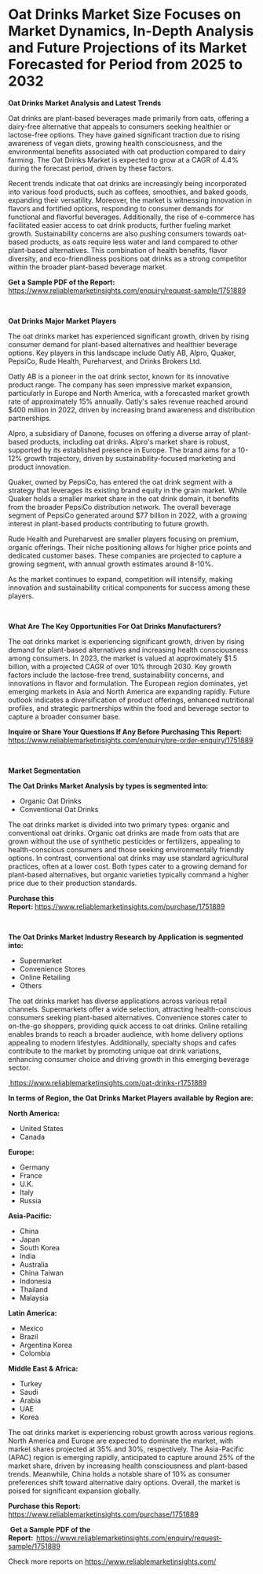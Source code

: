 <p><h1>Oat Drinks Market Size Focuses on Market Dynamics, In-Depth Analysis and Future Projections of its Market Forecasted for Period from 2025 to 2032</h1></p><p><strong>Oat Drinks Market Analysis and Latest Trends</strong></p>
<p><p>Oat drinks are plant-based beverages made primarily from oats, offering a dairy-free alternative that appeals to consumers seeking healthier or lactose-free options. They have gained significant traction due to rising awareness of vegan diets, growing health consciousness, and the environmental benefits associated with oat production compared to dairy farming. The Oat Drinks Market is expected to grow at a CAGR of 4.4% during the forecast period, driven by these factors.</p><p>Recent trends indicate that oat drinks are increasingly being incorporated into various food products, such as coffees, smoothies, and baked goods, expanding their versatility. Moreover, the market is witnessing innovation in flavors and fortified options, responding to consumer demands for functional and flavorful beverages. Additionally, the rise of e-commerce has facilitated easier access to oat drink products, further fueling market growth. Sustainability concerns are also pushing consumers towards oat-based products, as oats require less water and land compared to other plant-based alternatives. This combination of health benefits, flavor diversity, and eco-friendliness positions oat drinks as a strong competitor within the broader plant-based beverage market.</p></p>
<p><strong>Get a Sample PDF of the Report:&nbsp;</strong> <a href="https://www.reliablemarketinsights.com/enquiry/request-sample/1751889?utm_campaign=2381&utm_medium=2&utm_source=Github&utm_content=ia&utm_term=14022025&utm_id=oat-drinks">https://www.reliablemarketinsights.com/enquiry/request-sample/1751889</a></p>
<p>&nbsp;</p>
<p><strong>Oat Drinks Major Market Players</strong></p>
<p><p>The oat drinks market has experienced significant growth, driven by rising consumer demand for plant-based alternatives and healthier beverage options. Key players in this landscape include Oatly AB, Alpro, Quaker, PepsiCo, Rude Health, Pureharvest, and Drinks Brokers Ltd.</p><p>Oatly AB is a pioneer in the oat drink sector, known for its innovative product range. The company has seen impressive market expansion, particularly in Europe and North America, with a forecasted market growth rate of approximately 15% annually. Oatly's sales revenue reached around $400 million in 2022, driven by increasing brand awareness and distribution partnerships.</p><p>Alpro, a subsidiary of Danone, focuses on offering a diverse array of plant-based products, including oat drinks. Alpro's market share is robust, supported by its established presence in Europe. The brand aims for a 10-12% growth trajectory, driven by sustainability-focused marketing and product innovation.</p><p>Quaker, owned by PepsiCo, has entered the oat drink segment with a strategy that leverages its existing brand equity in the grain market. While Quaker holds a smaller market share in the oat drink domain, it benefits from the broader PepsiCo distribution network. The overall beverage segment of PepsiCo generated around $77 billion in 2022, with a growing interest in plant-based products contributing to future growth.</p><p>Rude Health and Pureharvest are smaller players focusing on premium, organic offerings. Their niche positioning allows for higher price points and dedicated customer bases. These companies are projected to capture a growing segment, with annual growth estimates around 8-10%.</p><p>As the market continues to expand, competition will intensify, making innovation and sustainability critical components for success among these players.</p></p>
<p>&nbsp;</p>
<p><strong>What Are The Key Opportunities For Oat Drinks Manufacturers?</strong></p>
<p><p>The oat drinks market is experiencing significant growth, driven by rising demand for plant-based alternatives and increasing health consciousness among consumers. In 2023, the market is valued at approximately $1.5 billion, with a projected CAGR of over 10% through 2030. Key growth factors include the lactose-free trend, sustainability concerns, and innovations in flavor and formulation. The European region dominates, yet emerging markets in Asia and North America are expanding rapidly. Future outlook indicates a diversification of product offerings, enhanced nutritional profiles, and strategic partnerships within the food and beverage sector to capture a broader consumer base.</p></p>
<p><strong>Inquire or Share Your Questions If Any Before Purchasing This Report:</strong> <a href="https://www.reliablemarketinsights.com/enquiry/pre-order-enquiry/1751889?utm_campaign=2381&utm_medium=2&utm_source=Github&utm_content=ia&utm_term=14022025&utm_id=oat-drinks">https://www.reliablemarketinsights.com/enquiry/pre-order-enquiry/1751889</a></p>
<p>&nbsp;</p>
<p><strong>Market Segmentation</strong></p>
<p><strong>The Oat Drinks Market Analysis by types is segmented into:</strong></p>
<p><ul><li>Organic Oat Drinks</li><li>Conventional Oat Drinks</li></ul></p>
<p><p>The oat drinks market is divided into two primary types: organic and conventional oat drinks. Organic oat drinks are made from oats that are grown without the use of synthetic pesticides or fertilizers, appealing to health-conscious consumers and those seeking environmentally friendly options. In contrast, conventional oat drinks may use standard agricultural practices, often at a lower cost. Both types cater to a growing demand for plant-based alternatives, but organic varieties typically command a higher price due to their production standards.</p></p>
<p><strong>Purchase this Report:&nbsp;</strong><a href="https://www.reliablemarketinsights.com/purchase/1751889?utm_campaign=2381&utm_medium=2&utm_source=Github&utm_content=ia&utm_term=14022025&utm_id=oat-drinks">https://www.reliablemarketinsights.com/purchase/1751889</a></p>
<p>&nbsp;</p>
<p><strong>The Oat Drinks Market Industry Research by Application is segmented into:</strong></p>
<p><ul><li>Supermarket</li><li>Convenience Stores</li><li>Online Retailing</li><li>Others</li></ul></p>
<p><p>The oat drinks market has diverse applications across various retail channels. Supermarkets offer a wide selection, attracting health-conscious consumers seeking plant-based alternatives. Convenience stores cater to on-the-go shoppers, providing quick access to oat drinks. Online retailing enables brands to reach a broader audience, with home delivery options appealing to modern lifestyles. Additionally, specialty shops and cafes contribute to the market by promoting unique oat drink variations, enhancing consumer choice and driving growth in this emerging beverage sector.</p></p>
<p><a href="https://www.reliablemarketinsights.com/oat-drinks-r1751889?utm_campaign=2381&utm_medium=2&utm_source=Github&utm_content=ia&utm_term=14022025&utm_id=oat-drinks">&nbsp;https://www.reliablemarketinsights.com/oat-drinks-r1751889</a></p>
<p><strong>In terms of Region, the Oat Drinks Market Players available by Region are:</strong></p>
<p>
    <p> <strong> North America: </strong>
        <ul>
            <li>United States</li>
            <li>Canada</li>
        </ul>
        </p> 
    <p> <strong> Europe: </strong>
        <ul>
            <li>Germany</li>
            <li>France</li>
            <li>U.K.</li>
            <li>Italy</li>
            <li>Russia</li>
        </ul>
        </p> 
    <p> <strong> Asia-Pacific: </strong>
        <ul>
            <li>China</li>
            <li>Japan</li>
            <li>South Korea</li>
            <li>India</li>
            <li>Australia</li>
            <li>China Taiwan</li>
            <li>Indonesia</li>
            <li>Thailand</li>
            <li>Malaysia</li>
        </ul>
        </p> 
    <p> <strong> Latin America: </strong>
        <ul>
            <li>Mexico</li>
            <li>Brazil</li>
            <li>Argentina Korea</li>
            <li>Colombia</li>
        </ul>
        </p> 
    <p> <strong> Middle East & Africa: </strong>
        <ul>
            <li>Turkey</li>
            <li>Saudi</li>
            <li>Arabia</li>
            <li>UAE</li>
            <li>Korea</li>
        </ul>
    </p>
    </p>
<p><p>The oat drinks market is experiencing robust growth across various regions. North America and Europe are expected to dominate the market, with market shares projected at 35% and 30%, respectively. The Asia-Pacific (APAC) region is emerging rapidly, anticipated to capture around 25% of the market share, driven by increasing health consciousness and plant-based trends. Meanwhile, China holds a notable share of 10% as consumer preferences shift toward alternative dairy options. Overall, the market is poised for significant expansion globally.</p></p>
<p><strong>Purchase this Report: </strong><a href="https://www.reliablemarketinsights.com/purchase/1751889?utm_campaign=2381&utm_medium=2&utm_source=Github&utm_content=ia&utm_term=14022025&utm_id=oat-drinks">https://www.reliablemarketinsights.com/purchase/1751889</a></p>
<p>&nbsp;<strong>Get a Sample PDF of the Report:&nbsp;&nbsp;</strong><a href="https://www.reliablemarketinsights.com/enquiry/request-sample/1751889?utm_campaign=2381&utm_medium=2&utm_source=Github&utm_content=ia&utm_term=14022025&utm_id=oat-drinks">https://www.reliablemarketinsights.com/enquiry/request-sample/1751889</a></p>
<p><strong></strong></p>
<p>Check more reports on <a href="https://www.reliablemarketinsights.com/?utm_campaign=2381&utm_medium=2&utm_source=Github&utm_content=ia&utm_term=14022025&utm_id=oat-drinks">https://www.reliablemarketinsights.com/</a></p>